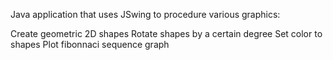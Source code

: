 Java application that uses JSwing to procedure various graphics:

Create geometric 2D shapes
Rotate shapes by a certain degree
Set color to shapes
Plot fibonnaci sequence graph
        
